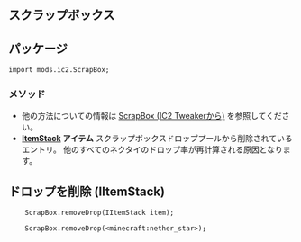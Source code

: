 ## スクラップボックス

## パッケージ

```zenscript
import mods.ic2.ScrapBox;
```

### メソッド

- 他の方法についての情報は [ScrapBox (IC2 Tweakerから)](/Mods/IC2Tweaker/Scrap_Box/) を参照してください。
- **[ItemStack](/Vanilla/Items/IItemStack/) アイテム** スクラップボックスドロッププールから削除されているエントリ。 他のすべてのネクタイのドロップ率が再計算される原因となります。

## ドロップを削除 (IItemStack)

```zenscript
    ScrapBox.removeDrop(IItemStack item);

    ScrapBox.removeDrop(<minecraft:nether_star>);
```
